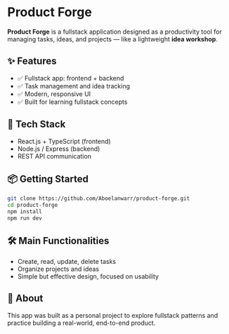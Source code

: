 # Product Forge

**Product Forge** is a fullstack application designed as a productivity tool for managing tasks, ideas, and projects — like a lightweight **idea workshop**.

## ✨ Features

- ✅ Fullstack app: frontend + backend  
- ✅ Task management and idea tracking  
- ✅ Modern, responsive UI  
- ✅ Built for learning fullstack concepts

## 🚀 Tech Stack

- React.js + TypeScript (frontend)
- Node.js / Express (backend)
- REST API communication

## 📦 Getting Started

```bash
git clone https://github.com/Aboelanwarr/product-forge.git
cd product-forge
npm install
npm run dev
```
## 🛠️ Main Functionalities
- Create, read, update, delete tasks
- Organize projects and ideas
- Simple but effective design, focused on usability

## 🌟 About
This app was built as a personal project to explore fullstack patterns and practice building a real-world, end-to-end product.
